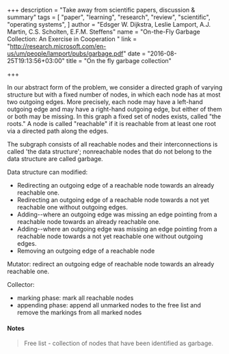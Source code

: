+++
description = "Take away from scientific papers, discussion & summary"
tags = [
  "paper",
  "learning",
  "research",
  "review",
  "scientific",
  "operating systems",
]
author = "Edsger W. Dijkstra, Leslie Lamport, A.J. Martin, C.S. Scholten, E.F.M. Steffens"
name = "On-the-Fly Garbage Collection: An Exercise in Cooperation "
link = "http://research.microsoft.com/en-us/um/people/lamport/pubs/garbage.pdf"
date = "2016-08-25T19:13:56+03:00"
title = "On the fly garbage collection"

+++

In our abstract form of the problem, we consider a
directed graph of varying structure but with a fixed
number of nodes, in which each node has at most two
outgoing edges. More precisely, each node may have a
left-hand outgoing edge and may have a right-hand
outgoing edge, but either of them or both may be missing.
In this graph a fixed set of nodes exists, called "the
roots." A node is called "reachable" if it is reachable
from at least one root via a directed path along the edges.

The subgraph consists of all reachable nodes and their interconnections is
called 'the data structure'; nonreachable nodes that do not belong to the
data structure are called garbage.

Data structure can modified:
 - Redirecting an outgoing edge of a reachable node towards an already reachable one.
 - Redirecting an outgoing edge of a reachable node towards a not yet reachable one without outgoing edges.
 - Adding--where an outgoing edge was missing an edge pointing from a reachable node towards an already reachable one.
 - Adding--where an outgoing edge was missing an edge pointing from a reachable node towards a not yet reachable one without outgoing edges.
 - Removing an outgoing edge of a reachable node


Mutator: redirect an outgoing edge of reachable node towards an already reachable one.

Collector:
 - marking phase: mark all reachable nodes
 - appending phase: append all unmarked nodes to the free list and remove the markings from all marked nodes


#### Notes

> Free list - collection of nodes that have been identified as garbage.
